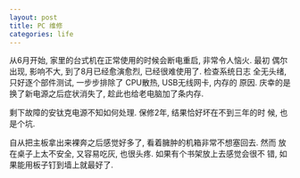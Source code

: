 ```yaml
---
layout: post
title: PC 维修
categories: life
---
```


从6月开始, 家里的台式机在正常使用的时候会断电重启, 非常令人恼火. 最初
偶尔出现, 影响不大, 到了8月已经愈演愈烈, 已经很难使用了. 检查系统日志
全无头绪, 只好逐个部件测试, 一步步排除了 CPU散热, USB无线网卡, 内存的
原因. 庆幸的是换了新电源之后症状消失了, 趁此也给老电脑加了条内存.

剩下故障的安钛克电源不知如何处理. 保修2年, 结果恰好坏在不到三年的时
候, 也是个坑.

自从把主板拿出来裸奔之后感觉好多了, 看着臃肿的机箱非常不想塞回去. 然而
放在桌子上太不安全, 又容易吃灰, 也很头疼. 如果有个书架放上去感觉会很不
错, 如果能用板子钉到墙上就最好了.

